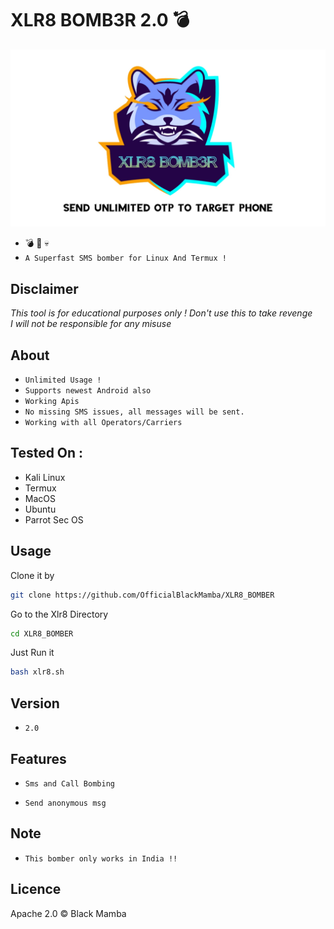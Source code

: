 # XLR8 BOMB3R 2.0 :bomb:
<img src="logo.jpg"><br>
* 💣 📱 💀<br />
* `A Superfast SMS bomber for Linux And Termux !`

## Disclaimer
*This tool is for educational purposes only !*
_Don't use this to take revenge_<br />
*I will not be responsible for any misuse*

## About
* `Unlimited Usage !`
* `Supports newest Android also`
* `Working Apis`
* `No missing SMS issues, all messages will be sent.`
* `Working with all Operators/Carriers`

## Tested On :
<ul>
  <li>Kali Linux</li>
  <li>Termux</li>
  <li>MacOS</li>
  <li>Ubuntu</li>
  <li>Parrot Sec OS</li>
</ul>

## Usage
Clone it by
```bash
git clone https://github.com/OfficialBlackMamba/XLR8_BOMBER
```
Go to the Xlr8 Directory
```bash
cd XLR8_BOMBER
```
Just Run it
```bash
bash xlr8.sh
```
## Version
* `2.0`

## Features
* `Sms and Call Bombing`

* `Send anonymous msg`

## Note
* `This bomber only works in India !!`

## Licence
Apache 2.0 © Black Mamba


